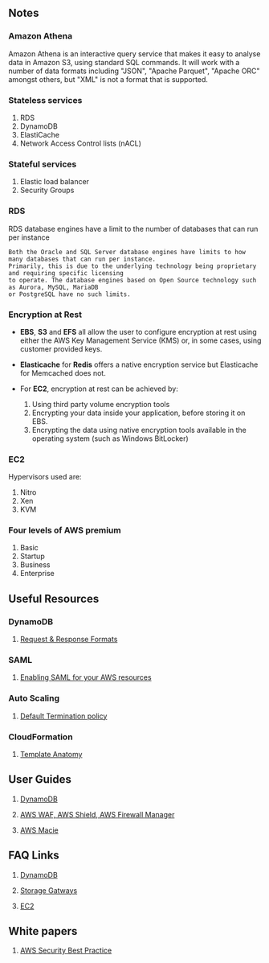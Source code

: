 
## Notes

### Amazon Athena

Amazon Athena is an interactive query service that makes it easy to analyse data in Amazon S3, using standard SQL commands. 
It will work with a number of data formats including "JSON", "Apache Parquet", "Apache ORC" amongst others, but "XML" is not a format that is supported.

### Stateless services
1. RDS
2. DynamoDB
3. ElastiCache
4. Network Access Control lists (nACL)

### Stateful services
1. Elastic load balancer
2. Security Groups

### RDS

RDS database engines have a limit to the number of databases that can run per instance

```
Both the Oracle and SQL Server database engines have limits to how many databases that can run per instance.
Primarily, this is due to the underlying technology being proprietary and requiring specific licensing 
to operate. The database engines based on Open Source technology such as Aurora, MySQL, MariaDB 
or PostgreSQL have no such limits.
```

### Encryption at Rest

* **EBS**, **S3** and **EFS** all allow the user to configure encryption at rest using either the AWS Key Management Service (KMS) or, in some cases, using customer provided keys. 

* **Elasticache** for **Redis** offers a native encryption service but Elasticache for Memcached does not.

* For **EC2**, encryption at rest can be achieved by:
	1. Using third party volume encryption tools
	2. Encrypting your data inside your application, before storing it on EBS.
	3. Encrypting the data using native encryption tools available in the operating system (such as Windows BitLocker)
	
### EC2
 
Hypervisors used are:
1. Nitro
2. Xen
3. KVM

### Four levels of AWS premium
1. Basic
2. Startup
3. Business
4. Enterprise

## Useful Resources

### DynamoDB

1. [Request & Response Formats](https://docs.aws.amazon.com/amazondynamodb/latest/developerguide/Programming.LowLevelAPI.html#Programming.LowLevelAPI.RequestFormat)

### SAML

1. [Enabling SAML for your AWS resources](https://aws.amazon.com/identity/saml/)

### Auto Scaling

1. [Default Termination policy](https://docs.aws.amazon.com/autoscaling/ec2/userguide/as-instance-termination.html)

### CloudFormation

1. [Template Anatomy](https://docs.aws.amazon.com/AWSCloudFormation/latest/UserGuide/template-anatomy.html)

## User Guides

1. [DynamoDB](https://docs.aws.amazon.com/amazondynamodb/latest/developerguide/Introduction.html)

2. [AWS WAF, AWS Shield, AWS Firewall Manager](https://docs.aws.amazon.com/waf/latest/developerguide/what-is-aws-waf.html)

3. [AWS Macie](https://docs.aws.amazon.com/macie/latest/userguide/what-is-macie.html)

## FAQ Links

1. [DynamoDB](https://aws.amazon.com/dynamodb/faqs/)

2. [Storage Gatways](https://aws.amazon.com/storagegateway/faqs/)

3. [EC2](https://aws.amazon.com/ec2/faqs/)

## White papers

1. [AWS Security Best Practice](https://aws.amazon.com/blogs/security/new-whitepaper-aws-cloud-security-best-practices/)